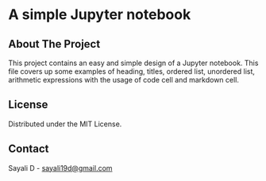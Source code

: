 # A simple Jupyter notebook

## About The Project
This project contains an easy and simple design of a Jupyter notebook.
This file covers up some examples of heading, titles, ordered list, unordered list, arithmetic expressions with the usage of code cell and markdown cell.

## License

Distributed under the MIT License.

## Contact

Sayali D - sayali19d@gmail.com
